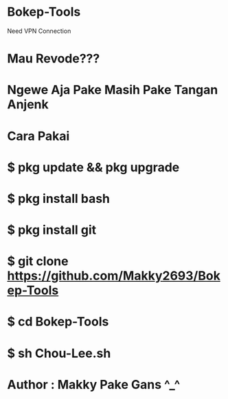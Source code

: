 # Bokep-Tools
Need VPN Connection
# Mau Revode???
# Ngewe Aja Pake Masih Pake Tangan Anjenk
# Cara Pakai
# $ pkg update && pkg upgrade
# $ pkg install bash
# $ pkg install git
# $ git clone https://github.com/Makky2693/Bokep-Tools
# $ cd Bokep-Tools
# $ sh Chou-Lee.sh
# Author : Makky Pake Gans ^_^

